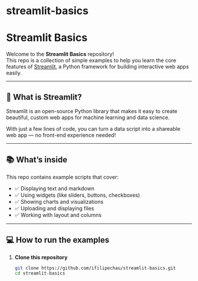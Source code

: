 # streamlit-basics

# Streamlit Basics

Welcome to the **Streamlit Basics** repository!  
This repo is a collection of simple examples to help you learn the core features of [Streamlit](https://streamlit.io/), a Python framework for building interactive web apps easily.

---

## 🚀 What is Streamlit?

Streamlit is an open-source Python library that makes it easy to create beautiful, custom web apps for machine learning and data science.

With just a few lines of code, you can turn a data script into a shareable web app — no front-end experience needed!

---

## 📚 What’s inside

This repo contains example scripts that cover:

- ✅ Displaying text and markdown  
- ✅ Using widgets (like sliders, buttons, checkboxes)  
- ✅ Showing charts and visualizations  
- ✅ Uploading and displaying files  
- ✅ Working with layout and columns

---

## 💻 How to run the examples

1. **Clone this repository**
   ```bash
   git clone https://github.com/ifilipechau/streamlit-basics.git
   cd streamlit-basics
